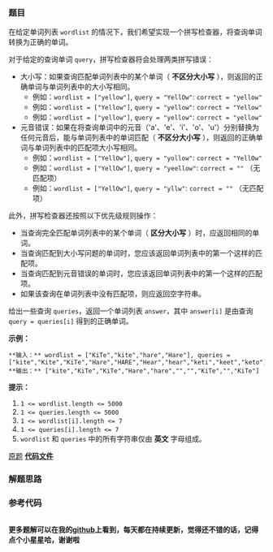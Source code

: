 ### 题目
在给定单词列表 `wordlist` 的情况下，我们希望实现一个拼写检查器，将查询单词转换为正确的单词。

对于给定的查询单词 `query`，拼写检查器将会处理两类拼写错误：

  * 大小写：如果查询匹配单词列表中的某个单词（ **不区分大小写** ），则返回的正确单词与单词列表中的大小写相同。 
    * 例如：`wordlist = ["yellow"]`, `query = "YellOw"`: `correct = "yellow"`
    * 例如：`wordlist = ["Yellow"]`, `query = "yellow"`: `correct = "Yellow"`
    * 例如：`wordlist = ["yellow"]`, `query = "yellow"`: `correct = "yellow"`
  * 元音错误：如果在将查询单词中的元音（'a'、'e'、'i'、'o'、'u'）分别替换为任何元音后，能与单词列表中的单词匹配（ **不区分大小写** ），则返回的正确单词与单词列表中的匹配项大小写相同。 
    * 例如：`wordlist = ["YellOw"]`, `query = "yollow"`: `correct = "YellOw"`
    * 例如：`wordlist = ["YellOw"]`, `query = "yeellow"`: `correct = ""` （无匹配项）
    * 例如：`wordlist = ["YellOw"]`, `query = "yllw"`: `correct = ""` （无匹配项）

此外，拼写检查器还按照以下优先级规则操作：

  * 当查询完全匹配单词列表中的某个单词（ **区分大小写** ）时，应返回相同的单词。
  * 当查询匹配到大小写问题的单词时，您应该返回单词列表中的第一个这样的匹配项。
  * 当查询匹配到元音错误的单词时，您应该返回单词列表中的第一个这样的匹配项。
  * 如果该查询在单词列表中没有匹配项，则应返回空字符串。

给出一些查询 `queries`，返回一个单词列表 `answer`，其中 `answer[i]` 是由查询 `query = queries[i]`
得到的正确单词。



**示例：**

    
    
    **输入：** wordlist = ["KiTe","kite","hare","Hare"], queries = ["kite","Kite","KiTe","Hare","HARE","Hear","hear","keti","keet","keto"]
    **输出：** ["kite","KiTe","KiTe","Hare","hare","","","KiTe","","KiTe"]



**提示：**

  1. `1 <= wordlist.length <= 5000`
  2. `1 <= queries.length <= 5000`
  3. `1 <= wordlist[i].length <= 7`
  4. `1 <= queries[i].length <= 7`
  5. `wordlist` 和 `queries` 中的所有字符串仅由 **英文** 字母组成。

[原题](https://leetcode-cn.com/problems/vowel-spellchecker/)    **[代码文件]()**


### 解题思路




### 参考代码

```go


```




**更多题解可以在我的[github](https://github.com/LZH139/leetcode_Go)上看到，每天都在持续更新，觉得还不错的话，记得点个小星星哈，谢谢啦**
